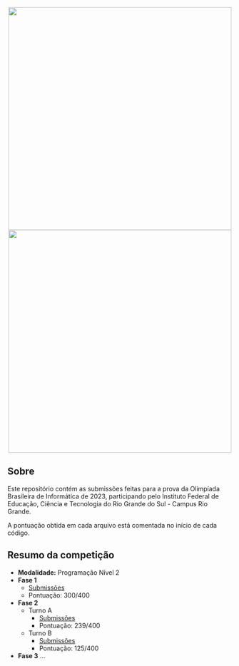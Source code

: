 <p align="center">
  <a href="https://olimpiada.ic.unicamp.br#gh-dark-mode-only">
    <img src="https://olimpiada.ic.unicamp.br/static/extras/misc/logo-obi2023.svg" width="500">
  </a>
  <a href="https://olimpiada.ic.unicamp.br#gh-light-mode-only">
    <img src="https://olimpiada.ic.unicamp.br/static/extras/misc/logo-obi2023-preto.svg" width="500">
  </a>
</p>

## Sobre

Este repositório contém as submissões feitas para a prova da Olimpíada Brasileira de Informática de 2023, participando pelo Instituto Federal de Educação, Ciência e Tecnologia do Rio Grande do Sul - Campus Rio Grande. 

A pontuação obtida em cada arquivo está comentada no início de cada código.

## Resumo da competição

-   **Modalidade:** Programação Nível 2
-   **Fase 1**
    -   [Submissões](https://github.com/victorrschmidt/OBI-2023/tree/main/Fase%201)
    -   Pontuação: 300/400
-  **Fase 2**
    -   Turno A
        - [Submissões](https://github.com/victorrschmidt/OBI-2023/tree/main/Fase%202/Turno%20A)
        - Pontuação: 239/400
    -   Turno B
        - [Submissões](https://github.com/victorrschmidt/OBI-2023/tree/main/Fase%202/Turno%20B)
        - Pontuação: 125/400
- **Fase 3**
    ...
